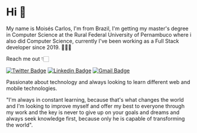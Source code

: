 # Hi 👋

My name is Moisés Carlos, I'm from Brazil, I'm getting my master's degree in Computer Science at the Rural Federal University of Pernambuco  where i also  did Computer Science, currently I've been working as a Full Stack developer since 2019. 👨🏻‍💻

Reach me out 👇🏻

[![Twitter Badge](https://img.shields.io/badge/-@eumoisescf7-9c9c09?style=flat-square&labelColor=9c9c09&logo=twitter&logoColor=white&link=https://twitter.com/eumoisescf7)](https://twitter.com/eumoisescf7) 
[![Linkedin Badge](https://img.shields.io/badge/-Moisés%20Carlos-9c9c09?style=flat-square&logo=Linkedin&logoColor=white&link=https://www.linkedin.com/in/mois%C3%A9s-carlos-44a288130/)](https://www.linkedin.com/in/mois%C3%A9s-carlos-44a288130/) 
[![Gmail Badge](https://img.shields.io/badge/-moisescarlos7@gmail.com-9c9c09?style=flat-square&logo=Gmail&logoColor=white&link=mailto:moisescarlos7@gmail.com)](mailto:moisescarlos7@gmail.com)


Passionate about technology and always looking to learn different web and mobile technologies.

"I'm always in constant learning, because that's what changes the world and I'm looking to improve myself and offer my best to everyone through my work and the key is never to give up on your goals and dreams and always seek knowledge first, because only he is capable of transforming the world".


